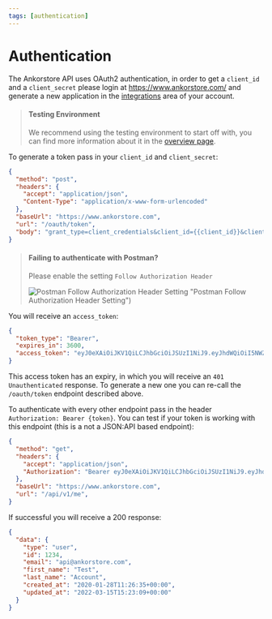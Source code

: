 ```yaml
---
tags: [authentication]
---
```


# Authentication

The Ankorstore API uses OAuth2 authentication, in order to get a `client_id` and a `client_secret` please login at https://www.ankorstore.com/ and generate a new application in the [integrations](https://www.ankorstore.com/account/integrations) area of your account.

<!-- theme: warning -->
> #### Testing Environment
>
> We recommend using the testing environment to start off with, you can find more information about it in the [overview page](/docs/ankorstore-api/pages/overview.md).

To generate a token pass in your `client_id` and `client_secret`:

```json http
{
  "method": "post",
  "headers": {
    "accept": "application/json",
    "Content-Type": "application/x-www-form-urlencoded"
  },
  "baseUrl": "https://www.ankorstore.com",
  "url": "/oauth/token",
  "body": "grant_type=client_credentials&client_id={{client_id}}&client_secret={{client_secret}}&scope=*"
}
```

<!-- theme: info -->
> #### Failing to authenticate with Postman?
>
> Please enable the setting `Follow Authorization Header`
>
> ![Postman Follow Authorization Header Setting](https://www.ankorstore.com/images/docs/postman-follow-authorization-header.png) "Postman Follow Authorization Header Setting")


You will receive an `access_token`:

```json
{
  "token_type": "Bearer",
  "expires_in": 3600,
  "access_token": "eyJ0eXAiOiJKV1QiLCJhbGciOiJSUzI1NiJ9.eyJhdWQiOiI5NWZmZDJkYy0zYjE5LTQzMWQtYjJkYi03ZTNmMWQxMDA1MWUiLCJqdGkiOiI3NzExN2Y3ODQ2YWVkMjQyYTVmYWVlZDZmOGRjMjcyNmQyNjIzYTZmODlmMjZkMTVlNDk0NDE1ZDAyY2E3MDU5M2M4YTU3ZjllN2Y4OTZjOSIsImlhdCI6MTY0OTI1OTg4MS4yMjQ0NjIsIm5iZiI6MTY0OTI1OTg4MS4yMjQ0NjcsImV4cCI6MTY0OTI2MzQ4MS4yMTM2NjcsInN1YiI6IjE1OTUiLCJzY29wZXMiOlsiKiJdfQ.E3CirFN_hgQZmxG10VSXZPs1sYml8cnsYXgzt7Zzr3sG6YT-soEvDmlsiJyMXjiG_duVfsFwut2JXPfL9N2NZ0LTdWtPddz6rxTRF4o-gId8Z62ROOJJvHVNmObl_ZW6_6fKMPgLX_bIkFO4twh6_DfXE7ju40iybwBmPMtzYaf8_i03truuIy7T1oSldvsEgrdMSl4uYfeAj24nnW7IYsMZujBHBhSZxlDVIzGb1ZaK2L34pXwwqrIXg_572R22s9e5dyejHBBjWC0gbUvo1F2RL5Um4UEtUe6_ImvPXQAB4DY55TK_JwIIiEAAxbUJ1gnpRB9d-Zift2akFhwoESMOqd3JGsatj0Poync-NwUmZGO8bI3sjP2jcsKfTSwMNap4B2vaerW_NOP3BX-3pqUTSqSOD2jFtKwE3Etxgqub38DBQ-9p7w9pVSxBcTWb583t25zCLInE9PXxpBtYswictIAlziXFzZpsGgZiyi9aXN_oMttAknOuYsEfz8SsZxJp9qnjiprUcfGHnjOvDum6rK4xhKsFrGEw2UmUkO9QTEi7Co_GclaMUOrZgLD5eF5dVCMS7cbNZESF3O30Knn1fAwXV7iGJeHEmEZHKueEOernNVyRWCoSq7K6qQZmzNJJ06IJXUYIsao6e9wL0w47NmbyhbrHKfleiRPKRxw"
}
```

This access token has an expiry, in which you will receive an `401 Unauthenticated` response. To generate a new one you can re-call the `/oauth/token` endpoint described above.

To authenticate with every other endpoint pass in the header `Authorization: Bearer {token}`. You can test if your token is working with this endpoint (this is a not a JSON:API based endpoint):

```json http
{
  "method": "get",
  "headers": {
    "accept": "application/json",
    "Authorization": "Bearer eyJ0eXAiOiJKV1QiLCJhbGciOiJSUzI1NiJ9.eyJhdWQiOiI5NWZmZDJkYy0zYjE5LTQzMWQtYjJkYi03ZTNmMWQxMDA1MWUiLCJqdGkiOiI3NzExN2Y3ODQ2YWVkMjQyYTVmYWVlZDZmOGRjMjcyNmQyNjIzYTZmODlmMjZkMTVlNDk0NDE1ZDAyY2E3MDU5M2M4YTU3ZjllN2Y4OTZjOSIsImlhdCI6MTY0OTI1OTg4MS4yMjQ0NjIsIm5iZiI6MTY0OTI1OTg4MS4yMjQ0NjcsImV4cCI6MTY0OTI2MzQ4MS4yMTM2NjcsInN1YiI6IjE1OTUiLCJzY29wZXMiOlsiKiJdfQ.E3CirFN_hgQZmxG10VSXZPs1sYml8cnsYXgzt7Zzr3sG6YT-soEvDmlsiJyMXjiG_duVfsFwut2JXPfL9N2NZ0LTdWtPddz6rxTRF4o-gId8Z62ROOJJvHVNmObl_ZW6_6fKMPgLX_bIkFO4twh6_DfXE7ju40iybwBmPMtzYaf8_i03truuIy7T1oSldvsEgrdMSl4uYfeAj24nnW7IYsMZujBHBhSZxlDVIzGb1ZaK2L34pXwwqrIXg_572R22s9e5dyejHBBjWC0gbUvo1F2RL5Um4UEtUe6_ImvPXQAB4DY55TK_JwIIiEAAxbUJ1gnpRB9d-Zift2akFhwoESMOqd3JGsatj0Poync-NwUmZGO8bI3sjP2jcsKfTSwMNap4B2vaerW_NOP3BX-3pqUTSqSOD2jFtKwE3Etxgqub38DBQ-9p7w9pVSxBcTWb583t25zCLInE9PXxpBtYswictIAlziXFzZpsGgZiyi9aXN_oMttAknOuYsEfz8SsZxJp9qnjiprUcfGHnjOvDum6rK4xhKsFrGEw2UmUkO9QTEi7Co_GclaMUOrZgLD5eF5dVCMS7cbNZESF3O30Knn1fAwXV7iGJeHEmEZHKueEOernNVyRWCoSq7K6qQZmzNJJ06IJXUYIsao6e9wL0w47NmbyhbrHKfleiRPKRxw"
  },
  "baseUrl": "https://www.ankorstore.com",
  "url": "/api/v1/me",
}
```

If successful you will receive a 200 response:

```json
{
  "data": {
    "type": "user",
    "id": 1234,
    "email": "api@ankorstore.com",
    "first_name": "Test",
    "last_name": "Account",
    "created_at": "2020-01-28T11:26:35+00:00",
    "updated_at": "2022-03-15T15:23:09+00:00"
  }
}
```
